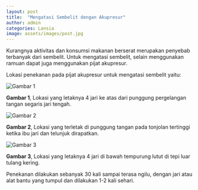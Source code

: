 ```yaml
---
layout: post
title:  "Mengatasi Sembelit dengan Akupresur"
author: admin
categories: Lansia
image: assets/images/post.jpg
---
```

<style>
.article-post img {
      display: block;
        margin-left: auto;
          margin-right: auto;
            width: 50%;
}
</style>

Kurangnya aktivitas dan konsumsi makanan berserat merupakan penyebab terbanyak dari sembelit. Untuk mengatasi sembelit, selain menggunakan ramuan dapat juga menggunakan pijat akupresur. 

Lokasi penekanan pada pijat akupresur untuk mengatasi sembelit yaitu:

![Gambar 1](https://i.imgur.com/KKmHqxw.png)

**Gambar 1**, Lokasi yang letaknya 4 jari ke atas dari punggung pergelangan tangan segaris jari tengah.

![Gambar 2](https://i.imgur.com/u37SjLC.png)

**Gambar 2**, Lokasi yang terletak di punggung tangan pada tonjolan tertinggi ketika ibu jari dan telunjuk dirapatkan.

![Gambar 3](https://i.imgur.com/NRA8fCz.png)

**Gambar 3**, Lokasi yang letaknya 4 jari di bawah tempurung lutut di tepi luar tulang kering.

Penekanan dilakukan sebanyak 30 kali sampai terasa ngilu, dengan jari atau alat bantu yang tumpul dan dilakukan 1-2 kali sehari.